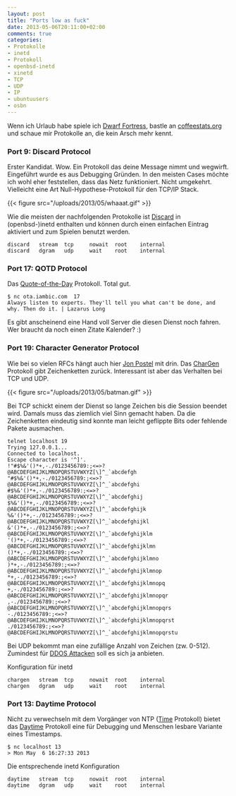 ```yaml
---
layout: post
title: "Ports low as fuck"
date: 2013-05-06T20:11:00+02:00
comments: true
categories:
- Protokolle
- inetd
- Protokoll
- openbsd-inetd
- xinetd
- TCP
- UDP
- IP
- ubuntuusers
- osbn
---
```


Wenn ich Urlaub habe spiele ich [Dwarf Fortress](http://www.bay12games.com/dwarves/), bastle an
<a href="http://coffeestats.org">coffeestats.org</a> und schaue mir Protokolle
an, die kein Arsch mehr kennt.

### Port 9: Discard Protocol

Erster Kandidat. Wow. Ein Protokoll das deine
Message nimmt und wegwirft. Eingeführt wurde es aus Debugging Gründen.
In den meisten Cases möchte ich wohl eher feststellen, dass das Netz
funktioniert. Nicht umgekehrt. Vielleicht eine Art Null-Hypothese-Protokoll für
den TCP/IP Stack.

{{< figure src="/uploads/2013/05/whaaat.gif" >}}

Wie die meisten der nachfolgenden Protokolle ist [Discard](http://tools.ietf.org/html/rfc863) in (openbsd-)inetd enthalten
und können durch einen einfachen Eintrag aktiviert und zum Spielen benutzt
werden.

    discard   stream  tcp     nowait  root    internal
    discard   dgram   udp     wait    root    internal

### Port 17: QOTD Protocol

Das [Quote-of-the-Day](http://tools.ietf.org/html/rfc865) Protokoll. Total gut.

    $ nc ota.iambic.com  17
    Always listen to experts. They'll tell you what can't be done, and why. Then do it. | Lazarus Long

Es gibt anscheinend eine Hand voll Server die diesen Dienst noch fahren.
Wer braucht da noch einen Zitate Kalender? :)

### Port 19: Character Generator Protocol

Wie bei so vielen RFCs hängt auch hier [Jon Postel](http://en.wikipedia.org/wiki/Jon_Postel)
mit drin. Das [CharGen](http://tools.ietf.org/html/rfc864) Protokoll gibt Zeichenketten zurück.
Interessant ist aber das Verhalten bei TCP und UDP.

{{< figure src="/uploads/2013/05/batman.gif" >}}

Bei TCP schickt einem der Dienst so lange Zeichen bis die Session beendet wird.
Damals muss das ziemlich viel Sinn gemacht haben. Da die Zeichenketten
eindeutig sind konnte man leicht geflippte Bits oder fehlende Pakete ausmachen.

```
telnet localhost 19
Trying 127.0.0.1...
Connected to localhost.
Escape character is '^]'.
!"#$%&'()*+,-./0123456789:;<=>?@ABCDEFGHIJKLMNOPQRSTUVWXYZ[\]^_`abcdefgh
"#$%&'()*+,-./0123456789:;<=>?@ABCDEFGHIJKLMNOPQRSTUVWXYZ[\]^_`abcdefghi
#$%&'()*+,-./0123456789:;<=>?@ABCDEFGHIJKLMNOPQRSTUVWXYZ[\]^_`abcdefghij
$%&'()*+,-./0123456789:;<=>?@ABCDEFGHIJKLMNOPQRSTUVWXYZ[\]^_`abcdefghijk
%&'()*+,-./0123456789:;<=>?@ABCDEFGHIJKLMNOPQRSTUVWXYZ[\]^_`abcdefghijkl
&'()*+,-./0123456789:;<=>?@ABCDEFGHIJKLMNOPQRSTUVWXYZ[\]^_`abcdefghijklm
'()*+,-./0123456789:;<=>?@ABCDEFGHIJKLMNOPQRSTUVWXYZ[\]^_`abcdefghijklmn
()*+,-./0123456789:;<=>?@ABCDEFGHIJKLMNOPQRSTUVWXYZ[\]^_`abcdefghijklmno
)*+,-./0123456789:;<=>?@ABCDEFGHIJKLMNOPQRSTUVWXYZ[\]^_`abcdefghijklmnop
*+,-./0123456789:;<=>?@ABCDEFGHIJKLMNOPQRSTUVWXYZ[\]^_`abcdefghijklmnopq
+,-./0123456789:;<=>?@ABCDEFGHIJKLMNOPQRSTUVWXYZ[\]^_`abcdefghijklmnopqr
,-./0123456789:;<=>?@ABCDEFGHIJKLMNOPQRSTUVWXYZ[\]^_`abcdefghijklmnopqrs
-./0123456789:;<=>?@ABCDEFGHIJKLMNOPQRSTUVWXYZ[\]^_`abcdefghijklmnopqrst
./0123456789:;<=>?@ABCDEFGHIJKLMNOPQRSTUVWXYZ[\]^_`abcdefghijklmnopqrstu
```

Bei UDP bekommt man eine zufällige Anzahl von Zeichen (zw. 0-512). Zumindest
für [DDOS Attacken](https://isc.sans.edu/diary/A+Chargen-based+DDoS%3F+Chargen+is+still+a+thing%3F/15647) soll es sich ja anbieten.

Konfiguration für inetd

    chargen   stream  tcp     nowait  root    internal
    chargen   dgram   udp     wait    root    internal

### Port 13: Daytime Protocol

Nicht zu verwechseln mit dem Vorgänger von NTP ([Time](http://tools.ietf.org/html/rfc868) Protokoll)
bietet das [Daytime](http://tools.ietf.org/html/rfc867) Protokoll eine für
Debugging und Menschen lesbare Variante eines Timestamps.

    $ nc localhost 13
    > Mon May  6 16:27:33 2013

Die entsprechende inetd Konfiguration

    daytime   stream  tcp     nowait  root    internal
    daytime   dgram   udp     wait    root    internal

